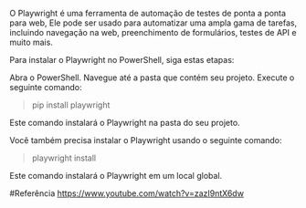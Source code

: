 O Playwright é uma ferramenta de automação de testes de ponta a ponta para web, Ele pode ser usado para automatizar uma ampla gama de tarefas, incluindo navegação na web, preenchimento de formulários, testes de API e muito mais.

Para instalar o Playwright no PowerShell, siga estas etapas:

Abra o PowerShell.
Navegue até a pasta que contém seu projeto.
Execute o seguinte comando:

> pip install playwright

Este comando instalará o Playwright na pasta do seu projeto.

Você também precisa instalar o Playwright usando o seguinte comando:

> playwright install

Este comando instalará o Playwright em um local global.


#Referência https://www.youtube.com/watch?v=zazI9ntX6dw
